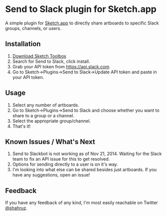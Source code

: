 # Send to Slack plugin for Sketch.app

A simple plugin for [Sketch.app](http://bohemiancoding.com/sketch/) to directly share artboards to specific Slack groups, channels, or users.

## Installation
1. [Download Sketch Toolbox](http://sketchtoolbox.com)
2. Search for Send to Slack, click install.
3. Grab your API token from https://api.slack.com.
4. Go to Sketch->Plugins->Send to Slack->Update API token and paste in your API token.

## Usage
1. Select any number of artboards.
2. Go to Sketch->Plugins->Send to Slack and choose whether you want to share to a group or a channel.
3. Select the appropriate group/channel.
4. That's it!

## Known Issues / What's Next
1. Send to Slackbot is not working as of Nov 21, 2014. Waiting for the Slack team to fix an API issue for this to get resolved.
2. Options for sending directly to a user is on it's way.
3. I'm looking into what else can be shared besides just artboards. If you have any suggestions, open an issue!

## Feedback
If you have any feedback of any kind, I'm most easily reachable on Twitter [@shahruz](https://twitter.com/shahruz).
